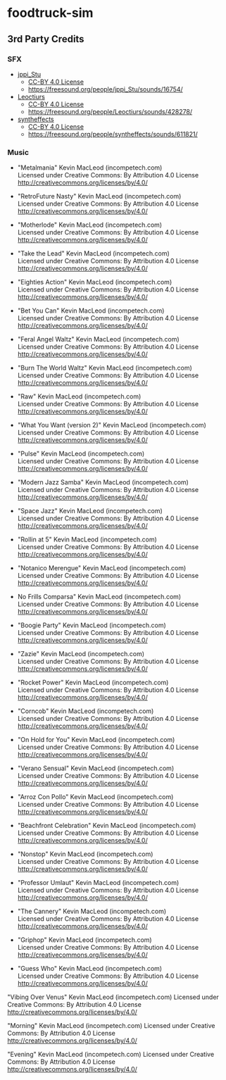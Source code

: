 # foodtruck-sim

## 3rd Party Credits
### SFX
- [jppi_Stu](https://freesound.org/people/jppi_Stu/)
  - [CC-BY 4.0 License](https://creativecommons.org/licenses/by/4.0/)
  - https://freesound.org/people/jppi_Stu/sounds/16754/
- [Leoctiurs](https://freesound.org/people/Leoctiurs/)
  - [CC-BY 4.0 License](https://creativecommons.org/licenses/by/4.0/)
  - https://freesound.org/people/Leoctiurs/sounds/428278/
- [syntheffects](https://freesound.org/people/syntheffects/)
  - [CC-BY 4.0 License](https://creativecommons.org/licenses/by/4.0/)
  - https://freesound.org/people/syntheffects/sounds/611821/

### Music
- "Metalmania" Kevin MacLeod (incompetech.com)  
Licensed under Creative Commons: By Attribution 4.0 License  
http://creativecommons.org/licenses/by/4.0/

- "RetroFuture Nasty" Kevin MacLeod (incompetech.com)  
Licensed under Creative Commons: By Attribution 4.0 License  
http://creativecommons.org/licenses/by/4.0/

- "Motherlode" Kevin MacLeod (incompetech.com)  
Licensed under Creative Commons: By Attribution 4.0 License  
http://creativecommons.org/licenses/by/4.0/

- "Take the Lead" Kevin MacLeod (incompetech.com)  
Licensed under Creative Commons: By Attribution 4.0 License  
http://creativecommons.org/licenses/by/4.0/

- "Eighties Action" Kevin MacLeod (incompetech.com)  
Licensed under Creative Commons: By Attribution 4.0 License  
http://creativecommons.org/licenses/by/4.0/

- "Bet You Can" Kevin MacLeod (incompetech.com)  
Licensed under Creative Commons: By Attribution 4.0 License  
http://creativecommons.org/licenses/by/4.0/

- "Feral Angel Waltz" Kevin MacLeod (incompetech.com)  
Licensed under Creative Commons: By Attribution 4.0 License  
http://creativecommons.org/licenses/by/4.0/

- "Burn The World Waltz" Kevin MacLeod (incompetech.com)  
Licensed under Creative Commons: By Attribution 4.0 License  
http://creativecommons.org/licenses/by/4.0/

- "Raw" Kevin MacLeod (incompetech.com)  
Licensed under Creative Commons: By Attribution 4.0 License  
http://creativecommons.org/licenses/by/4.0/

- "What You Want (version 2)" Kevin MacLeod (incompetech.com)  
Licensed under Creative Commons: By Attribution 4.0 License  
http://creativecommons.org/licenses/by/4.0/

- "Pulse" Kevin MacLeod (incompetech.com)  
Licensed under Creative Commons: By Attribution 4.0 License  
http://creativecommons.org/licenses/by/4.0/

- "Modern Jazz Samba" Kevin MacLeod (incompetech.com)  
Licensed under Creative Commons: By Attribution 4.0 License  
http://creativecommons.org/licenses/by/4.0/

- "Space Jazz" Kevin MacLeod (incompetech.com)  
Licensed under Creative Commons: By Attribution 4.0 License  
http://creativecommons.org/licenses/by/4.0/

- "Rollin at 5" Kevin MacLeod (incompetech.com)  
Licensed under Creative Commons: By Attribution 4.0 License  
http://creativecommons.org/licenses/by/4.0/

- "Notanico Merengue" Kevin MacLeod (incompetech.com)  
Licensed under Creative Commons: By Attribution 4.0 License  
http://creativecommons.org/licenses/by/4.0/

- No Frills Comparsa" Kevin MacLeod (incompetech.com)  
Licensed under Creative Commons: By Attribution 4.0 License  
http://creativecommons.org/licenses/by/4.0/

- "Boogie Party" Kevin MacLeod (incompetech.com)  
Licensed under Creative Commons: By Attribution 4.0 License  
http://creativecommons.org/licenses/by/4.0/

- "Zazie" Kevin MacLeod (incompetech.com)  
Licensed under Creative Commons: By Attribution 4.0 License  
http://creativecommons.org/licenses/by/4.0/

- "Rocket Power" Kevin MacLeod (incompetech.com)  
Licensed under Creative Commons: By Attribution 4.0 License  
http://creativecommons.org/licenses/by/4.0/

- "Corncob" Kevin MacLeod (incompetech.com)  
Licensed under Creative Commons: By Attribution 4.0 License  
http://creativecommons.org/licenses/by/4.0/

- "On Hold for You" Kevin MacLeod (incompetech.com)  
Licensed under Creative Commons: By Attribution 4.0 License  
http://creativecommons.org/licenses/by/4.0/

- "Verano Sensual" Kevin MacLeod (incompetech.com)  
Licensed under Creative Commons: By Attribution 4.0 License  
http://creativecommons.org/licenses/by/4.0/

- "Arroz Con Pollo" Kevin MacLeod (incompetech.com)  
Licensed under Creative Commons: By Attribution 4.0 License  
http://creativecommons.org/licenses/by/4.0/

- "Beachfront Celebration" Kevin MacLeod (incompetech.com)  
Licensed under Creative Commons: By Attribution 4.0 License  
http://creativecommons.org/licenses/by/4.0/

- "Nonstop" Kevin MacLeod (incompetech.com)  
Licensed under Creative Commons: By Attribution 4.0 License  
http://creativecommons.org/licenses/by/4.0/

- "Professor Umlaut" Kevin MacLeod (incompetech.com)  
Licensed under Creative Commons: By Attribution 4.0 License  
http://creativecommons.org/licenses/by/4.0/

- "The Cannery" Kevin MacLeod (incompetech.com)  
Licensed under Creative Commons: By Attribution 4.0 License  
http://creativecommons.org/licenses/by/4.0/

- "Griphop" Kevin MacLeod (incompetech.com)  
Licensed under Creative Commons: By Attribution 4.0 License  
http://creativecommons.org/licenses/by/4.0/

- "Guess Who" Kevin MacLeod (incompetech.com)  
Licensed under Creative Commons: By Attribution 4.0 License  
http://creativecommons.org/licenses/by/4.0/

"Vibing Over Venus" Kevin MacLeod (incompetech.com)
Licensed under Creative Commons: By Attribution 4.0 License
http://creativecommons.org/licenses/by/4.0/

"Morning" Kevin MacLeod (incompetech.com)
Licensed under Creative Commons: By Attribution 4.0 License
http://creativecommons.org/licenses/by/4.0/

"Evening" Kevin MacLeod (incompetech.com)
Licensed under Creative Commons: By Attribution 4.0 License
http://creativecommons.org/licenses/by/4.0/
